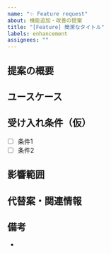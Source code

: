 ```yaml
---
name: "✨ Feature request"
about: 機能追加・改善の提案
title: "[Feature] 簡潔なタイトル"
labels: enhancement
assignees: ""
---
```


## 提案の概要
<!-- 何を実現したいか（ユーザー価値/背景） -->

## ユースケース
<!-- 具体的な利用場面やペイン -->

## 受け入れ条件（仮）
- [ ] 条件1
- [ ] 条件2

## 影響範囲
<!-- UI/DB/API/依存関係/他モジュール など -->

## 代替案・関連情報
<!-- 検討した代替案、参考リンク等 -->

## 備考
-
